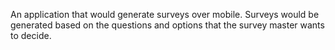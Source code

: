An application that would generate surveys over mobile.
Surveys would be generated based on the questions and options that the survey master wants to decide.
